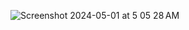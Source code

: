 ![Screenshot 2024-05-01 at 5 05 28 AM](https://github.com/yhbsh/Apple_Metal/assets/86262467/433581c5-e9d0-47af-b85c-a2e49edde8e7)
